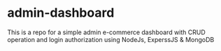 # admin-dashboard
This is a repo for a simple admin e-commerce dashboard with CRUD operation and login authorization using NodeJs, ExperssJS &amp; MongoDB
